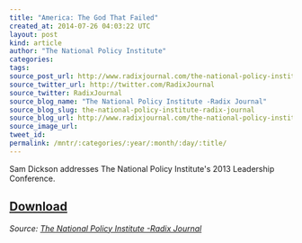 ```yaml
---
title: "America: The God That Failed"
created_at: 2014-07-26 04:03:22 UTC
layout: post
kind: article
author: "The National Policy Institute"
categories: 
tags: 
source_post_url: http://www.radixjournal.com/the-national-policy-institute/2014/7/25/america-the-god-that-failed
source_twitter_url: http://twitter.com/RadixJournal
source_twitter: RadixJournal
source_blog_name: "The National Policy Institute -Radix Journal"
source_blog_slug: the-national-policy-institute-radix-journal
source_blog_url: http://www.radixjournal.com/the-national-policy-institute/
source_image_url: 
tweet_id:
permalink: /mntr/:categories/:year/:month/:day/:title/
---
```

<p>Sam Dickson addresses The National Policy Institute's 2013 Leadership Conference.</p>



<h2><a href="https://soundcloud.com/radixjournal/america-the-god-that-failed">Download</a></h2><div class="">
    <i>Source: <a href="http://www.radixjournal.com/the-national-policy-institute/">The National Policy Institute -Radix Journal</a></i>
</div>
